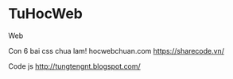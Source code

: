 # TuHocWeb
Web

Con 6 bai css chua lam!
hocwebchuan.com
https://sharecode.vn/

Code js 
http://tungtengnt.blogspot.com/
